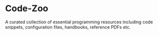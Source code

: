 # Code-Zoo
A curated collection of essential programming resources including code snippets, configuration files, handbooks, reference PDFs etc.
